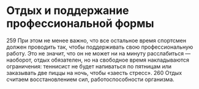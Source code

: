 # Отдых и поддержание профессиональной формы

259 При этом не менее важно, что все остальное время спортсмен должен проводить так, чтобы поддерживать свою профессиональную работу. Это не значит, что он не может ни на минуту расслабиться — наоборот, отдых обязателен, но на свободное время накладываются ограничения: теннисист не будет напиваться по пятницам или заказывать две пиццы на ночь, чтобы «заесть стресс».
260 Отдых считаем восстановлением сил, работоспособности организма.
